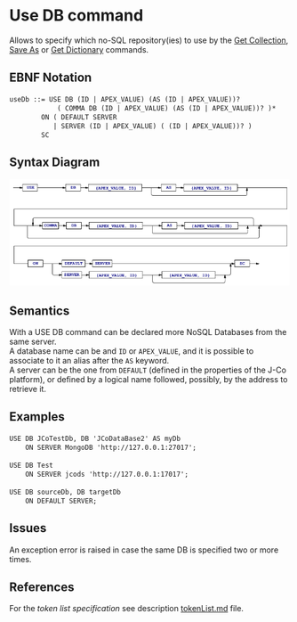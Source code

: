 # Use DB command
Allows to specify which no-SQL repository(ies) to use by the [Get Collection](/languageSpecification/getCollection.md), [Save As](/languageSpecification/saveAs.md) or [Get Dictionary](/languageSpecification/getDictionary.md) commands.


## EBNF Notation
	useDb ::= USE DB (ID | APEX_VALUE) (AS (ID | APEX_VALUE))? 
        		( COMMA DB (ID | APEX_VALUE) (AS (ID | APEX_VALUE))? )*
		    ON ( DEFAULT SERVER 
		       | SERVER (ID | APEX_VALUE) ( (ID | APEX_VALUE))? )
		    SC
  

## Syntax Diagram
![UseDb Command Syntax!](/languageSpecification/assets/rules/useDb.png "Use DB Syntax Diagram") 


## Semantics
With a USE DB command can be declared more NoSQL Databases from the same server.  
A database name can be and `ID` or `APEX_VALUE`, and it is possible to associate to it an alias after the `AS` keyword.  
A server can be the one from `DEFAULT` (defined in the properties of the J-Co platform), or defined by a logical name followed, possibly, by the address to retrieve it.


## Examples
	USE DB JCoTestDb, DB 'JCoDataBase2' AS myDb  
		ON SERVER MongoDB 'http://127.0.0.1:27017';

	USE DB Test  
		ON SERVER jcods 'http://127.0.0.1:17017';

	USE DB sourceDb, DB targetDb  
		ON DEFAULT SERVER;
  

## Issues
An exception error is raised in case the same DB is specified two or more times.


## References
For the *token list specification* see description [tokenList.md](/languageSpecification/tokenList.md) file.

